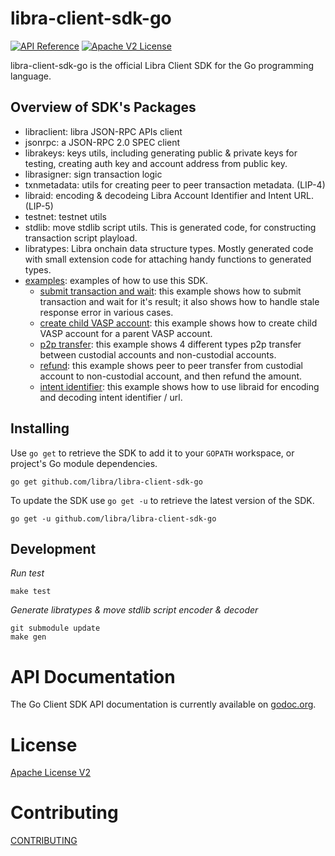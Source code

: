 # libra-client-sdk-go

[![API Reference](https://img.shields.io/badge/api-reference-blue.svg)](https://github.com/libra/libra/blob/master/json-rpc/json-rpc-spec.md) [![Apache V2 License](https://img.shields.io/badge/license-Apache%20V2-blue.svg)](../master/LICENSE)

libra-client-sdk-go is the official Libra Client SDK for the Go programming language.

## Overview of SDK's Packages

- libraclient: libra JSON-RPC APIs client
- jsonrpc: a JSON-RPC 2.0 SPEC client
- librakeys: keys utils, including generating public & private keys for testing, creating auth key and account address from public key.
- librasigner: sign transaction logic
- txnmetadata: utils for creating peer to peer transaction metadata. (LIP-4)
- libraid: encoding & decodeing Libra Account Identifier and Intent URL. (LIP-5)
- testnet: testnet utils
- stdlib: move stdlib script utils. This is generated code, for constructing transaction script playload.
- libratypes: Libra onchain data structure types. Mostly generated code with small extension code for attaching handy functions to generated types.
- [examples](../../tree/master/examples): examples of how to use this SDK.
  - [submit transaction and wait](../master/examples/exampleutils/submit_and_wait.go): this example shows how to submit transaction and wait for it's result; it also shows how to handle stale response error in various cases.
  - [create child VASP account](../master/examples/create-child-vasp-account/main.go): this example shows how to create child VASP account for a parent VASP account.
  - [p2p transfer](../master/examples/p2p-transfers/main.go): this example shows 4 different types p2p transfer between custodial accounts and non-custodial accounts.
  - [refund](../master/examples/refund/main.go): this example shows peer to peer transfer from custodial account to non-custodial account, and then refund the amount.
  - [intent identifier](../master/examples/intent-identifier/main.go): this example shows how to use libraid for encoding and decoding intent identifier / url.

## Installing

Use `go get` to retrieve the SDK to add it to your `GOPATH` workspace, or
project's Go module dependencies.

	go get github.com/libra/libra-client-sdk-go

To update the SDK use `go get -u` to retrieve the latest version of the SDK.

	go get -u github.com/libra/libra-client-sdk-go


## Development

*Run test*

```
make test
```

*Generate libratypes & move stdlib script encoder & decoder*

```
git submodule update
make gen
```

# API Documentation

The Go Client SDK API documentation is currently available on [godoc.org](https://godoc.org/github.com/libra/libra-client-sdk-go).

# License

[Apache License V2](../master/LICENSE)


# Contributing

[CONTRIBUTING](../master/CONTRIBUTING.md)
